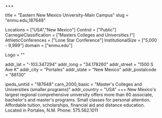 
+++

title = "Eastern New Mexico University-Main Campus"
slug = "enmu.edu_187648"

Locations = ["USA","New Mexico"]
Control = ["Public"]
CarnegieClassification = ["Masters Colleges and Universities I"]
AthleticConferences = ["Lone Star Conference"]
InstitutionalSize = ["5,000 - 9,999"]
domain = ["enmu.edu"]

Logo = ""

addr_lat = "-103.347294"
addr_long = "34.178260"
addr_street = "1500 S Ave K"
addr_city = "Portales"
addr_state = "New Mexico"
addr_postalcode = "88130"

ipeds_unitid = "187648"
carn_2000_basic = "Master's Colleges and Universities (smaller programs)"
addr_country = "USA"
+++
    New Mexico's largest regional comprehensive university offers more than 60 associate, bachelor's and master's programs. Small classes for personal attention. Affordable tuition, scholarships, financial aid and distance education. Located in Portales, N.M. Phone: 575.562.1011
